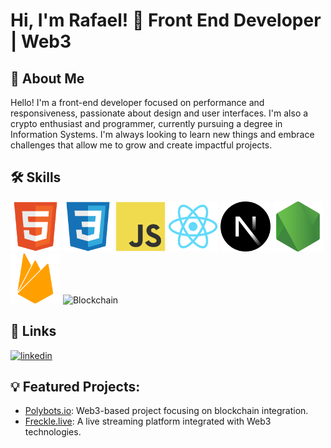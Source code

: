 # Hi, I'm Rafael! 👋 Front End Developer | Web3



## 🚀 About Me
Hello! I'm a front-end developer focused on performance and responsiveness, passionate about design and user interfaces. I'm also a crypto enthusiast and programmer, currently pursuing a degree in Information Systems. I'm always looking to learn new things and embrace challenges that allow me to grow and create impactful projects.



## 🛠 Skills
<p align="left">
  <img src="https://raw.githubusercontent.com/devicons/devicon/master/icons/html5/html5-original.svg" alt="HTML" width="80" height="80"/>
  <img src="https://raw.githubusercontent.com/devicons/devicon/master/icons/css3/css3-original.svg" alt="CSS" width="80" height="80"/>
  <img src="https://raw.githubusercontent.com/devicons/devicon/master/icons/javascript/javascript-original.svg" alt="JavaScript" width="80" height="80"/>
  <img src="https://raw.githubusercontent.com/devicons/devicon/master/icons/react/react-original.svg" alt="React" width="80" height="80"/>
  <img src="https://raw.githubusercontent.com/devicons/devicon/master/icons/nextjs/nextjs-original.svg" alt="Next.js" width="80" height="80"/>
  <img src="https://raw.githubusercontent.com/devicons/devicon/master/icons/nodejs/nodejs-original.svg" alt="Node.js" width="80" height="80"/>
  <img src="https://raw.githubusercontent.com/devicons/devicon/master/icons/firebase/firebase-plain.svg" alt="Firebase" width="80" height="80"/>
  <img src="https://cdn-icons-png.flaticon.com/512/2091/2091665.png" alt="Blockchain" width="80" height="80"/>
</p>



## 🔗 Links
[![linkedin](https://img.shields.io/badge/linkedin-0A66C2?style=for-the-badge&logo=linkedin&logoColor=white)](https://www.linkedin.com/in/rafael-miguel-052129214/)



## 💡 Featured Projects:
- [Polybots.io](https://polybots.io): Web3-based project focusing on blockchain integration.
- [Freckle.live](https://freckle.live): A live streaming platform integrated with Web3 technologies.
